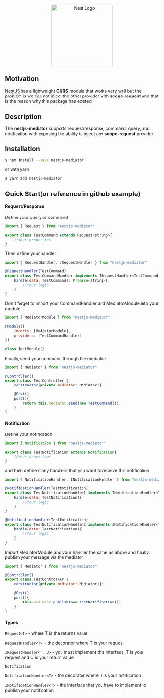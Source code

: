 <p align="center">
  <a href="http://nestjs.com/" target="blank"><img src="https://nestjs.com/img/logo-small.svg" width="200" alt="Nest Logo" /></a>
</p>

[circleci-image]: https://img.shields.io/circleci/build/github/nestjs/nest/master?token=abc123def456
[circleci-url]: https://circleci.com/gh/nestjs/nest



## Motivation
[NestJS](https://github.com/nestjs/nest) has a lightweight **CQRS** module that works very well but the problem is we can not inject the other provider with **scope-request** and that is the reason why this package has existed
## Description

The **nestjs-mediator** supports request/response, command, query, and notification with exposing the ability to inject any **scope-request** provider


## Installation

```bash
$ npm install --save nestjs-mediator
```
or with yarn
```bash
$ yarn add nestjs-mediator
```

## Quick Start(or reference in github example)
#### Request/Response
Define your query or command
```javascript
import { Request } from "nestjs-mediator"

export class TestCommand extends Request<string>{
	//Your properties
}
```
Then define your handler

```javascript
import { RequestHandler, IRequestHandler } from "nestjs-mediator"

@RequestHandler(TestCommand)
export class TestCommandHandler implements IRequestHandler<TestCommand, string> {
	handle(data: TestCommand): Promise<string>{
		//Your logic
	}
}
```
Don't forget to import your CommandHandler and MediatorModule into your module
```javascript
import { MediatorModule } from "nestjs-mediator"

@Module({
	imports: [MediatorModule],
	providers: [TestCommandHandler]
})

class TestModule{}
```
Finally, send your command through the mediator:
```javascript
import { Mediator } from "nestjs-mediator"

@Controller()
export class TestController {
	constructor(private mediator: Mediator){}

	@Post()
	post(){
		return this.mediator.send(new TestCommand());
	}
}
```
#### Notification
Define your notification
```javascript
import { Notification } from "nestjs-mediator"

export class TestNotification extends Notification{
	//Your properties
}
```
and then define many handlers that you want to receive this notification
```javascript
import { NotificationHandler, INotificationHandler } from "nestjs-mediator"

@NotificationHandler(TestNotification)
export class TestNotificationHandler1 implements INotificationHandler<TestNotification>{
	handle(data: TestNotification){
		//Your logic
	}
}

@NotificationHandler(TestNotification)
export class TestNotificationHandler2 implements INotificationHandler<TestNotification>{
	handle(data: TestNotification){
		//Your logic
	}
}
```

Import MediatorModule and your handler the same as above and finally, publish your message via the mediator
```javascript
import { Mediator } from "nestjs-mediator"

@Controller()
export class TestController {
	constructor(private mediator: Mediator){}

	@Post()
	post(){
		this.mediator.publish(new TestNotification())
	}
}
```
#### Types

`Request<T>` - where T is the returns value

`RequestHandler<T> `- the decorator where T is your request

`IRequestHandler<T, U>` - you must implement this interface, T is your request and U is your return value

`Notification`

`NotificationHandler<T>` - the decorator where T is your notification

`INotificationHandler<T>` - the interface that you have to implement to publish your notification






